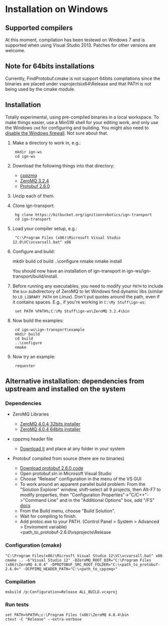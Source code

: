# Installation on Windows

## Supported compilers

At this moment, compilation has been testewd on Windows 7 and is supported 
when using Visual Studio 2013. Patches for other versions are welcome.

## Note for 64bits installations

Currently, FindProtobuf.cmake is not support 64bits compilations since the
binaries are placed under vsprojects\x64\Release and that PATH is not being
used by the cmake module.

## Installation

Totally experimental, using pre-compiled binaries in a local workspace.  To make things easier, use a MinGW shell for your editing work, and only use the
Windows `cmd` for configuring and building.  You might also need to [disable the Windows firewall](http://windows.microsoft.com/en-us/windows/turn-windows-firewall-on-off#turn-windows-firewall-on-off=windows-7).  Not sure about that.

1. Make a directory to work in, e.g.:

        mkdir ign-ws
        cd ign-ws

1. Download the following things into that directory:

    - [cppzmq](http://packages.osrfoundation.org/win32/deps/cppzmq-noarch.zip)
    - [ZeroMQ 3.2.4](http://packages.osrfoundation.org/win32/deps/zeromq-3.2.4-x86.zip)
    - [Protobuf 2.6.0](http://packages.osrfoundation.org/win32/deps/protobuf-2.6.0-win32-vc12.zip)

1. Unzip each of them.

1. Clone ign-transport:

        hg clone https://bitbucket.org/ignitionrobotics/ign-transport
        cd ign-transport

1. Load your compiler setup, e.g.:

        "C:\Program Files (x86)\Microsoft Visual Studio 12.0\VC\vcvarsall.bat" x86

1. Configure and build:

	mkdir build
	cd build
        ..\configure
	nmake
	nmake install

    You should now have an installation of ign-transport in ign-ws/ign-transport/build/install.

1. Before running any executables, you need to modify your `PATH` to include the `bin` subdirectory of ZeroMQ to let Windows find dynamic libs (similar to `LD_LIBRARY_PATH` on Linux).  Don't put quotes around the path, even if it contains spaces.  E.g., if you're working in `C:\My Stuff\ign-ws`:

        set PATH %PATH%;C:\My Stuff\ign-ws\ZeroMQ 3.2.4\bin
        
1. Now build the examples:

        cd ign-ws\ign-transport\example
        mkdir build
        cd build
        ..\configure
        nmake
        
1. Now try an example:

        requester
      
## Alternative installation: dependencies from upstream and installed on the system

### Dependencies

 - ZeroMQ Libraries
    - [ZeroMQ 4.0.4 32bits installer](http://miru.hk/archive/ZeroMQ-4.0.4~miru1.0-x86.exe)
    - [ZeroMQ 4.0.4 64bits installer](http://miru.hk/archive/ZeroMQ-4.0.4~miru1.0-x64.exe)

 - cppzmq header file
    - [Download it](https://github.com/zeromq/cppzmq) and place at any folder in your system
 
 - Protobuf compiled from source (there are no binaries)
    - [Download protobuf 2.6.0 code](https://protobuf.googlecode.com/svn/rc/protobuf-2.6.0.zip)
    - Open protobuf.sln in Microsoft Visual Studio
    - Choose "Release" configuration in the menu of the VS GUI
    - To work around an apparent parallel build problem: From the "Solution Explorer" window, shift-select all 9 projects, then Alt-F7 to modify properties, then "Configuration Properties"->"C/C++"->"Command Line" and in the "Additional Options" box, add "/FS" [docs](http://msdn.microsoft.com/en-us/library/dn502518.aspx)
    - From the Build menu, choose "Build Solution". 
    - Wait for compiling to finish.
    - Add protoc.exe to your PATH. (Control Panel > System > Advanced > Enviroment variable)    
      <path_to_protobuf-2.6.0\vsprojects\Release

### Configuration (cmake)

    "C:\Program Files(x86)\Microsft Visual Studio 12\VC\vcvarsall.bat" x86
    cmake .. -G"Visual Studio 12" -DZeroMQ_ROOT_DIR="C:\Program Files (x86)\ZeroMQ 4.0.4" -DPROTOBUF_SRC_ROOT_FOLDER="C:\<path_to_protobuf-2.6.0>" -DCPPZMQ_HEADER_PATH="C:\<path_to_cppzmq>"

### Compilation
 
    msbuild /p:Configuration=Release ALL_BUILD.vcxproj

### Run tests

    set PATH=%PATH%;c:\Program Files (x86)\ZeroMQ 4.0.4\bin
    ctest -C "Release" --extra-verbose
